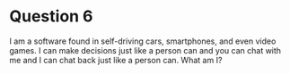 # Question 6

I am a software found in self-driving cars, smartphones, and even video games.
I can make decisions just like a person can and you can chat with
me and I can chat back just like a person can. What am I?